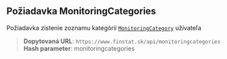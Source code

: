 ## Požiadavka MonitoringCategories
Požiadavka zistenie zoznamu kategórií [`MonitoringCategory`](#MonitoringCategory) užívateľa

> **Dopytovaná URL**: ```https://www.finstat.sk/api/monitoringcategories```<br />
> **Hash parameter**: monitoringcategories
